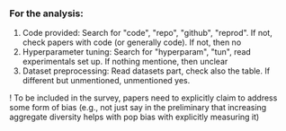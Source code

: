 ### For the analysis:

1. Code provided: Search for "code", "repo", "github", "reprod". If not, check papers with code (or generally code). If not, then no
2. Hyperparameter tuning: Search for "hyperparam", "tun", read experimentals set up. If nothing mentione, then unclear
3. Dataset preprocessing: Read datasets part, check also the table. If different but unmentioned, unmentioned yes.


! To be included in the survey, papers need to explicitly claim to address some form of bias (e.g., not just say in the preliminary that increasing aggregate diversity helps with pop bias with explicitly measuring it)
